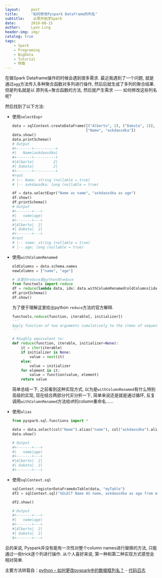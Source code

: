 ```yaml
---
layout:     post
title:      "如何修改Pyspark Dataframe的列名"
subtitle:    从零开始学Spark
date:       2019-08-15
author:     Lyon Ling
header-img: img/
catalog: true
tags:
    - Spark
    - Programing 
    - BigData
	- Tutorial
	- 转载
---
```


在做Spark Dataframe操作的时候会遇到很多需求. 最近我遇到了一个问题, 就是通过`agg`方法传入多种聚合函数对多列进行操作, 然后后就生成了多列的聚合结果. 但是列名就是以 原列名+聚合函数的方法, 然后就产生需求 ---- 如何修改这些列名呢?

然后找到了以下方法:

* 使用`selectExpr`

  ```python
  data = sqlContext.createDataFrame([("Alberto", 2), ("Dakota", 2)], 
                                    ["Name", "askdaosdka"])
  data.show()
  data.printSchema()
  # Output
  #+-------+----------+
  #|   Name|askdaosdka|
  #+-------+----------+
  #|Alberto|         2|
  #| Dakota|         2|
  #+-------+----------+
  #root
  # |-- Name: string (nullable = true)
  # |-- askdaosdka: long (nullable = true)
  
  df = data.selectExpr("Name as name", "askdaosdka as age")
  df.show()
  df.printSchema()
  # Output
  #+-------+---+
  #|   name|age|
  #+-------+---+
  #|Alberto|  2|
  #| Dakota|  2|
  #+-------+---+
  #root
  # |-- name: string (nullable = true)
  # |-- age: long (nullable = true)
  ```

* 使用`withColumnRenamed`

  ```python
  oldColumns = data.schema.names
  newColumns = ["name", "age"]
  
  # 这里的reduce是python的reduce
  from functools import reduce
  df = reduce(lambda data, idx: data.withColumnRenamed(oldColumns[idx], newColumns[idx]), range(len(oldColumns)), data)
  df.printSchema()
  df.show()
  ```

  为了便于理解这里给出python `reduce`方法的官方解释.

  ```python
  functools.reduce(function, iterable[, initializer])
  '''
  Apply function of two arguments cumulatively to the items of sequence, from left to right, so as to reduce the sequence to a single value. 
  '''
  
  # Roughly equivalent to:
  def reduce(function, iterable, initializer=None):
      it = iter(iterable)
      if initializer is None:
          value = next(it)
      else:
          value = initializer
      for element in it:
          value = function(value, element)
      return value
  ```

  简单总结一下, 之前看到这种实现方式, 以为是`withColumnRenamed`有什么特别高级的实现, 现在结合两部分代买分析一下, 简单来说还是就是通过循环, 反复调用`withColumnRenamed`方法给df的column重命名......

* 使用`alias`

  ```python
  from pyspark.sql.functions import *
  
  data = data.select(col("Name").alias("name"), col("askdaosdka").alias("age"))
  data.show()
  
  # Output
  #+-------+---+
  #|   name|age|
  #+-------+---+
  #|Alberto|  2|
  #| Dakota|  2|
  #+-------+---+
  ```

* 使用`sqlContext.sql`

  ```python
  sqlContext.registerDataFrameAsTable(data, "myTable")
  df2 = sqlContext.sql("SELECT Name AS name, askdaosdka as age from myTable")
  
  df2.show()
  
  # Output
  #+-------+---+
  #|   name|age|
  #+-------+---+
  #|Alberto|  2|
  #| Dakota|  2|
  #+-------+---+
  ```

总的来说, Pyspark并没有能有一次性对整个column names进行替换的方法, 只能通过一些trick逐个列进行操作. 从个人喜好来说, 第一种和第二种实现方式感觉会相对简单.

主要方法转载自：[python – 如何更改pyspark中的数据框列名？](https://codeday.me/bug/20180407/150940.html) - [代码日志](https://codeday.me/)